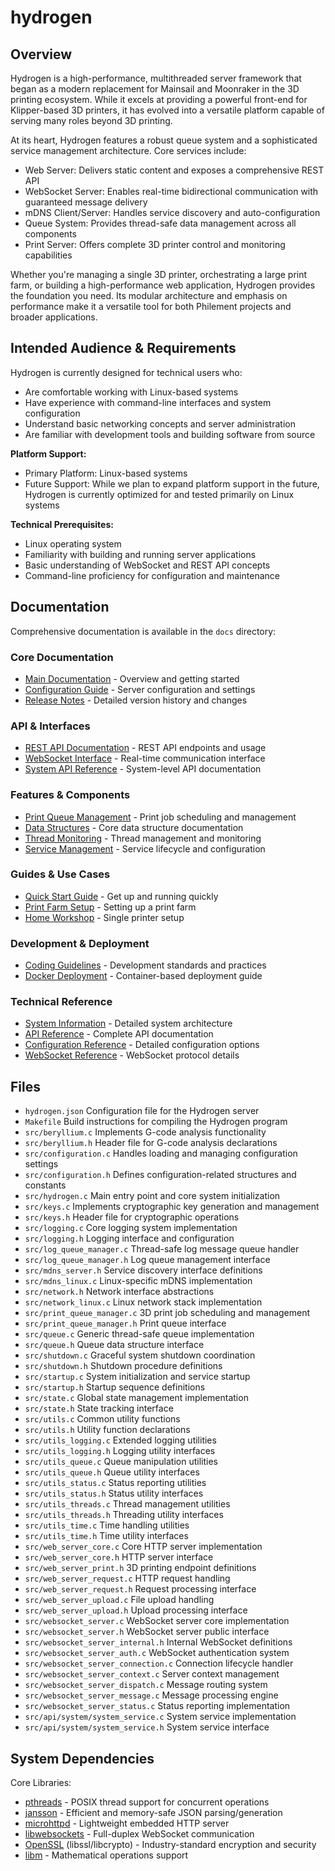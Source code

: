 # hydrogen

## Overview

Hydrogen is a high-performance, multithreaded server framework that began as a modern replacement for Mainsail and Moonraker in the 3D printing ecosystem. While it excels at providing a powerful front-end for Klipper-based 3D printers, it has evolved into a versatile platform capable of serving many roles beyond 3D printing.

At its heart, Hydrogen features a robust queue system and a sophisticated service management architecture. Core services include:

- Web Server: Delivers static content and exposes a comprehensive REST API
- WebSocket Server: Enables real-time bidirectional communication with guaranteed message delivery
- mDNS Client/Server: Handles service discovery and auto-configuration
- Queue System: Provides thread-safe data management across all components
- Print Server: Offers complete 3D printer control and monitoring capabilities

Whether you're managing a single 3D printer, orchestrating a large print farm, or building a high-performance web application, Hydrogen provides the foundation you need. Its modular architecture and emphasis on performance make it a versatile tool for both Philement projects and broader applications.

## Intended Audience & Requirements

Hydrogen is currently designed for technical users who:

- Are comfortable working with Linux-based systems
- Have experience with command-line interfaces and system configuration
- Understand basic networking concepts and server administration
- Are familiar with development tools and building software from source

**Platform Support:**

- Primary Platform: Linux-based systems
- Future Support: While we plan to expand platform support in the future, Hydrogen is currently optimized for and tested primarily on Linux systems

**Technical Prerequisites:**

- Linux operating system
- Familiarity with building and running server applications
- Basic understanding of WebSocket and REST API concepts
- Command-line proficiency for configuration and maintenance

## Documentation

Comprehensive documentation is available in the `docs` directory:

### Core Documentation

- [Main Documentation](docs/README.md) - Overview and getting started
- [Configuration Guide](docs/configuration.md) - Server configuration and settings
- [Release Notes](docs/release_notes.md) - Detailed version history and changes

### API & Interfaces

- [REST API Documentation](docs/api.md) - REST API endpoints and usage
- [WebSocket Interface](docs/web_socket.md) - Real-time communication interface
- [System API Reference](docs/api/system/system_info.md) - System-level API documentation

### Features & Components

- [Print Queue Management](docs/print_queue.md) - Print job scheduling and management
- [Data Structures](docs/data_structures.md) - Core data structure documentation
- [Thread Monitoring](docs/thread_monitoring.md) - Thread management and monitoring
- [Service Management](docs/service.md) - Service lifecycle and configuration

### Guides & Use Cases

- [Quick Start Guide](docs/guides/quick-start.md) - Get up and running quickly
- [Print Farm Setup](docs/guides/use-cases/print-farm.md) - Setting up a print farm
- [Home Workshop](docs/guides/use-cases/home-workshop.md) - Single printer setup

### Development & Deployment

- [Coding Guidelines](docs/coding_guidelines.md) - Development standards and practices
- [Docker Deployment](docs/deployment/docker.md) - Container-based deployment guide

### Technical Reference

- [System Information](docs/reference/system_info.md) - Detailed system architecture
- [API Reference](docs/reference/api.md) - Complete API documentation
- [Configuration Reference](docs/reference/configuration.md) - Detailed configuration options
- [WebSocket Reference](docs/reference/web_socket.md) - WebSocket protocol details

## Files

- `hydrogen.json` Configuration file for the Hydrogen server
- `Makefile` Build instructions for compiling the Hydrogen program
- `src/beryllium.c` Implements G-code analysis functionality
- `src/beryllium.h` Header file for G-code analysis declarations
- `src/configuration.c` Handles loading and managing configuration settings
- `src/configuration.h` Defines configuration-related structures and constants
- `src/hydrogen.c` Main entry point and core system initialization
- `src/keys.c` Implements cryptographic key generation and management
- `src/keys.h` Header file for cryptographic operations
- `src/logging.c` Core logging system implementation
- `src/logging.h` Logging interface and configuration
- `src/log_queue_manager.c` Thread-safe log message queue handler
- `src/log_queue_manager.h` Log queue management interface
- `src/mdns_server.h` Service discovery interface definitions
- `src/mdns_linux.c` Linux-specific mDNS implementation
- `src/network.h` Network interface abstractions
- `src/network_linux.c` Linux network stack implementation
- `src/print_queue_manager.c` 3D print job scheduling and management
- `src/print_queue_manager.h` Print queue interface
- `src/queue.c` Generic thread-safe queue implementation
- `src/queue.h` Queue data structure interface
- `src/shutdown.c` Graceful system shutdown coordination
- `src/shutdown.h` Shutdown procedure definitions
- `src/startup.c` System initialization and service startup
- `src/startup.h` Startup sequence definitions
- `src/state.c` Global state management implementation
- `src/state.h` State tracking interface
- `src/utils.c` Common utility functions
- `src/utils.h` Utility function declarations
- `src/utils_logging.c` Extended logging utilities
- `src/utils_logging.h` Logging utility interfaces
- `src/utils_queue.c` Queue manipulation utilities
- `src/utils_queue.h` Queue utility interfaces
- `src/utils_status.c` Status reporting utilities
- `src/utils_status.h` Status utility interfaces
- `src/utils_threads.c` Thread management utilities
- `src/utils_threads.h` Threading utility interfaces
- `src/utils_time.c` Time handling utilities
- `src/utils_time.h` Time utility interfaces
- `src/web_server_core.c` Core HTTP server implementation
- `src/web_server_core.h` HTTP server interface
- `src/web_server_print.h` 3D printing endpoint definitions
- `src/web_server_request.c` HTTP request handling
- `src/web_server_request.h` Request processing interface
- `src/web_server_upload.c` File upload handling
- `src/web_server_upload.h` Upload processing interface
- `src/websocket_server.c` WebSocket server core implementation
- `src/websocket_server.h` WebSocket server public interface
- `src/websocket_server_internal.h` Internal WebSocket definitions
- `src/websocket_server_auth.c` WebSocket authentication system
- `src/websocket_server_connection.c` Connection lifecycle handler
- `src/websocket_server_context.c` Server context management
- `src/websocket_server_dispatch.c` Message routing system
- `src/websocket_server_message.c` Message processing engine
- `src/websocket_server_status.c` Status reporting implementation
- `src/api/system/system_service.c` System service implementation
- `src/api/system/system_service.h` System service interface

## System Dependencies

Core Libraries:

- [pthreads](https://pubs.opengroup.org/onlinepubs/7908799/xsh/pthread.h.html) - POSIX thread support for concurrent operations
- [jansson](https://github.com/akheron/jansson) - Efficient and memory-safe JSON parsing/generation
- [microhttpd](https://www.gnu.org/software/libmicrohttpd/) - Lightweight embedded HTTP server
- [libwebsockets](https://github.com/warmcat/libwebsockets) - Full-duplex WebSocket communication
- [OpenSSL](https://www.openssl.org/) (libssl/libcrypto) - Industry-standard encryption and security
- [libm](https://www.gnu.org/software/libc/manual/html_node/Mathematics.html) - Mathematical operations support
